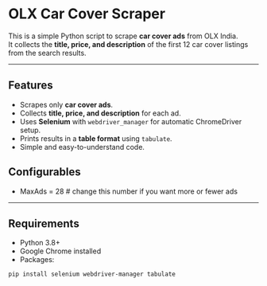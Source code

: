 # OLX Car Cover Scraper

This is a simple Python script to scrape **car cover ads** from OLX India.  
It collects the **title, price, and description** of the first 12 car cover listings from the search results.

---

## Features

- Scrapes only **car cover ads**.
- Collects **title, price, and description** for each ad.
- Uses **Selenium** with `webdriver_manager` for automatic ChromeDriver setup.
- Prints results in a **table format** using `tabulate`.
- Simple and easy-to-understand code.
  
## Configurables
- MaxAds = 28  # change this number if you want more or fewer ads


---

## Requirements

- Python 3.8+
- Google Chrome installed
- Packages:

```bash
pip install selenium webdriver-manager tabulate
